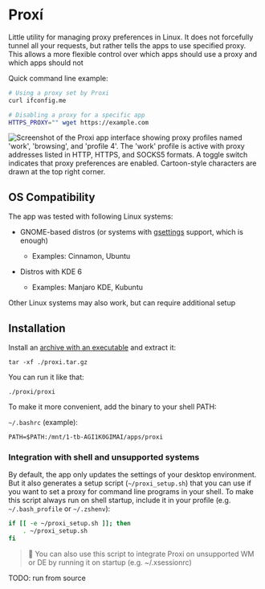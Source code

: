 # Proxí

Little utility for managing proxy preferences in Linux. It does not forcefully tunnel all your requests, but
rather tells the apps to use specified proxy. This allows a more flexible control over which apps should
use a proxy and which apps should not

Quick command line example:

```sh
# Using a proxy set by Proxi
curl ifconfig.me

# Disabling a proxy for a specific app
HTTPS_PROXY="" wget https://example.com
```

![Screenshot of the Proxi app interface showing proxy profiles named 'work',
'browsing', and 'profile 4'. The 'work' profile is active with proxy addresses listed
in HTTP, HTTPS, and SOCKS5 formats. A toggle switch indicates that proxy preferences are enabled.
Cartoon-style characters are drawn at the top right corner.](./readme-assets/screenshot.jpg)

## OS Compatibility

The app was tested with following Linux systems:

- GNOME-based distros (or systems with [gsettings](https://wiki.gentoo.org/wiki/Gsettings) support, which
  is enough)
    - Examples: Cinnamon, Ubuntu

- Distros with KDE 6
    - Examples: Manjaro KDE, Kubuntu

Other Linux systems may also work, but can require additional setup

## Installation

Install an [archive with an executable](https://github.com/one-with-violets-in-her-lap/proxi/releases/latest) and extract it:

```shell
tar -xf ./proxi.tar.gz
```

You can run it like that:

```shell
./proxi/proxi
```

To make it more convenient, add the binary to your shell PATH:

`~/.bashrc` (example):

```shell
PATH=$PATH:/mnt/1-tb-AGI1K0GIMAI/apps/proxi
```

### Integration with shell and unsupported systems

By default, the app only updates the settings of your desktop environment. But it also generates a setup script (`~/proxi_setup.sh`)
that you can use if you want to set a proxy for command line programs in your shell. To make this script
always run on shell startup, include it in your profile (e.g. `~/.bash_profile` or `~/.zshenv`):

```sh
if [[ -e ~/proxi_setup.sh ]]; then
    . ~/proxi_setup.sh
fi
```

> :eyes: You can also use this script to integrate Proxi on unsupported WM or DE by running it on startup (e.g. ~/.xsessionrc)

TODO: run from source
